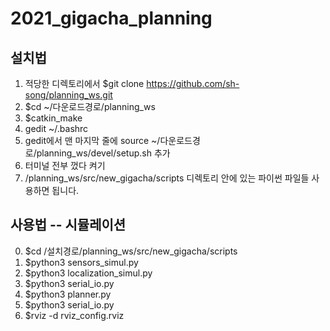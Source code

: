 # 2021_gigacha_planning

## 설치법

1. 적당한 디렉토리에서 $git clone https://github.com/sh-song/planning_ws.git
2. $cd ~/다운로드경로/planning_ws
3. $catkin_make
4. gedit ~/.bashrc
5. gedit에서 맨 마지막 줄에 source ~/다운로드경로/planning_ws/devel/setup.sh 추가
6. 터미널 전부 껐다 켜기
7. /planning_ws/src/new_gigacha/scripts 디렉토리 안에 있는 파이썬 파일들 사용하면 됩니다.


## 사용법 -- 시뮬레이션
0. $cd /설치경로/planning_ws/src/new_gigacha/scripts
1. $python3 sensors_simul.py
2. $python3 localization_simul.py
3. $python3 serial_io.py
4. $python3 planner.py
5. $python3 serial_io.py
6. $rviz -d rviz_config.rviz
